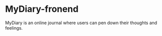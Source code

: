 # MyDiary-fronend
MyDiary is an online journal where users can pen down their thoughts and feelings.
